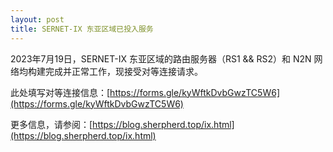 ```yaml
---
layout: post
title: SERNET-IX 东亚区域已投入服务
---
```


2023年7月19日，SERNET-IX 东亚区域的路由服务器（RS1 && RS2）和 N2N 网络均构建完成并正常工作，现接受对等连接请求。

此处填写对等连接信息：[https://forms.gle/kyWftkDvbGwzTC5W6](https://forms.gle/kyWftkDvbGwzTC5W6)

更多信息，请参阅：[https://blog.sherpherd.top/ix.html](https://blog.sherpherd.top/ix.html)